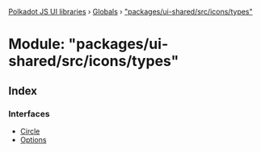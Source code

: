 [Polkadot JS UI libraries](../README.md) › [Globals](../globals.md) › ["packages/ui-shared/src/icons/types"](_packages_ui_shared_src_icons_types_.md)

# Module: "packages/ui-shared/src/icons/types"

## Index

### Interfaces

* [Circle](../interfaces/_packages_ui_shared_src_icons_types_.circle.md)
* [Options](../interfaces/_packages_ui_shared_src_icons_types_.options.md)
